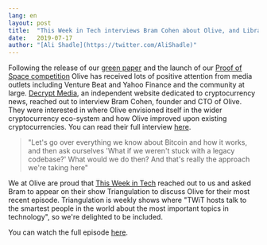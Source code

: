 ```yaml
---
lang: en
layout: post
title:  "This Week in Tech interviews Bram Cohen about Olive, and Libra"
date:   2019-07-17
author: "[Ali Shadle](https://twitter.com/AliShadle)"
---
```


Following the release of our [green paper](https://www.Olive.net/assets/OliveGreenPaper.pdf) and the launch of our [Proof of Space competition](https://www.Olive.net/2019/07/07/Olive-network-announces-pos-competition.en.html) Olive has received lots of positive attention from media outlets including Venture Beat and Yahoo Finance and the community at large.
[Decrypt Media](https://decrypt.co), an independent website dedicated to cryptocurrency news, reached out to interview Bram Cohen, founder and CTO of Olive.
They were interested in where Olive envisioned itself in the wider cryptocurrency eco-system and how Olive improved upon existing cryptocurrencies. You can read their full interview [here](https://decrypt.co/7793/bram-cohen-at-last-releases-his-Olive-network-green-paper).

>"Let's go over everything we know about Bitcoin and how it works, and then ask ourselves 'What if we weren't stuck with a legacy codebase?' What would we do then? And that's really the approach we're taking here"

We at Olive are proud that [This Week in Tech](https://www.twit.tv) reached out to us and asked Bram to appear on their show Triangulation to discuss Olive for their most recent episode.
Triangulation is weekly shows where "TWiT hosts talk to the smartest people in the world about the most important topics in technology", so we're delighted to be included.

You can watch the full episode [here](https://www.twit.tv/shows/triangulation/episodes/406).
